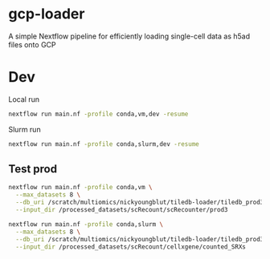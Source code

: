 gcp-loader
==========

A simple Nextflow pipeline for efficiently loading single-cell data as h5ad files onto GCP


# Dev

Local run

```bash
nextflow run main.nf -profile conda,vm,dev -resume
```

Slurm run

```bash
nextflow run main.nf -profile conda,slurm,dev -resume
```

## Test prod

```bash
nextflow run main.nf -profile conda,vm \
  --max_datasets 8 \
  --db_uri /scratch/multiomics/nickyoungblut/tiledb-loader/tiledb_prod3_tmp \
  --input_dir /processed_datasets/scRecount/scRecounter/prod3
```

```bash
nextflow run main.nf -profile conda,slurm \
  --max_datasets 8 \
  --db_uri /scratch/multiomics/nickyoungblut/tiledb-loader/tiledb_prod3_tmp \
  --input_dir /processed_datasets/scRecount/cellxgene/counted_SRXs
```

